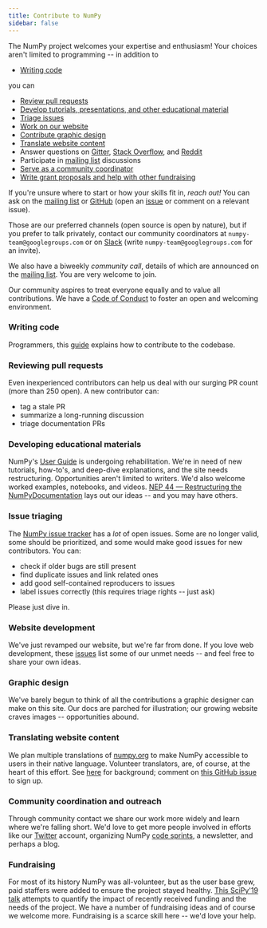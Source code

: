 ```yaml
---
title: Contribute to NumPy
sidebar: false
---
```


The NumPy project welcomes your expertise and enthusiasm! Your
choices aren't limited to programming -- in addition to

- [Writing code](#writing-code)

you can

- [Review pull requests](#reviewing-pull-requests)
- [Develop tutorials, presentations, and other educational material](#developing-educational-materials)
- [Triage issues](#issue-triaging)
- [Work on our website](#website-development)
- [Contribute graphic design](#graphic-design)
- [Translate website content](#translating-website-content)
- Answer questions on [Gitter](https://gitter.im/numpy/numpy), [Stack Overflow](https://stackoverflow.com/questions/tagged/numpy), and [Reddit](https://www.reddit.com/r/Numpy/)
- Participate in [mailing list](https://mail.python.org/mailman/listinfo/numpy-discussion) discussions
- [Serve as a community coordinator](#community-coordination-and-outreach)
- [Write grant proposals and help with other fundraising](#fundraising)

If you're unsure where to start or how your skills fit in, _reach
out!_ You can ask on the [mailing
list](https://mail.python.org/mailman/listinfo/numpy-discussion) or
[GitHub](http://github.com/numpy/numpy) (open an [issue](https://github.com/numpy/numpy/issues) or comment on a relevant
issue).

Those are our preferred channels (open source is open by nature), but
if you prefer to talk privately, contact our community coordinators at
`numpy-team@googlegroups.com` or on [Slack](https://numpy-team.slack.com)
(write  `numpy-team@googlegroups.com` for an invite).

We also have a biweekly _community call_, details of which are announced on the [mailing list](https://mail.python.org/mailman/listinfo/numpy-discussion). You are very welcome to join.

Our community aspires to treat everyone equally and to value all contributions. We have a [Code of Conduct](/code-of-conduct) to foster an open and welcoming environment.

### Writing code

Programmers, this [guide](https://numpy.org/devdocs/dev/index.html#development-process-summary) explains how to contribute to the codebase.

### Reviewing pull requests
Even inexperienced contributors can help us deal with our surging PR count
(more than 250 open). A new contributor can:
* tag a stale PR
* summarize a long-running discussion
* triage documentation PRs


### Developing educational materials

NumPy's [User Guide](https://numpy.org/devdocs) is undergoing rehabilitation.
We're in need of new tutorials, how-to's, and deep-dive explanations, and the
site needs restructuring. Opportunities aren't limited to writers. We'd also
welcome worked examples, notebooks, and videos. [NEP 44 — Restructuring the
NumPyDocumentation](https://numpy.org/neps/nep-0044-restructuring-numpy-docs.html) lays out our ideas -- and you may have others.


### Issue triaging

The [NumPy issue tracker](https://github.com/numpy/numpy/issues) has a _lot_ of open issues. Some are no longer valid, some should be prioritized, and some would make good issues for new contributors.  You can:
* check if older bugs are still present
* find duplicate issues and link related ones
* add good self-contained reproducers to issues
* label issues correctly (this requires triage rights -- just ask)

Please just dive in.


### Website development

We've just revamped our website, but we're far from done. If you love web development, these [issues](https://github.com/numpy/numpy.org) list
some of our unmet needs -- and feel free to share your own ideas.


### Graphic design

We've barely begun to think of all the contributions a graphic designer can make on this site. Our docs are parched for illustration; our growing website craves images -- opportunities abound.


### Translating website content

We plan multiple translations of [numpy.org](https://numpy.org) to make NumPy
accessible to users in their native language. Volunteer translators, are, of
course, at the heart of this effort.  See
[here](https://numpy.org/neps/nep-0028-website-redesign.html#translation-multilingual-i18n)
for background; comment on [this GitHub
issue](https://github.com/numpy/numpy.org/issues/55) to sign up.


### Community coordination and outreach


Through community contact we share our work more widely and learn where
we're falling short. We'd love to get more people
involved in efforts like our [Twitter](https://twitter.com/numpy_team) account, organizing NumPy [code sprints](https://scisprints.github.io/), a newsletter, and perhaps a blog.

### Fundraising

For most of its history NumPy was all-volunteer, but as the user base grew,  paid staffers were added to ensure the project stayed healthy. [This SciPy'19 talk](https://www.youtube.com/watch?v=dBTJD_FDVjU) attempts to quantify the impact of recently received funding and the needs of the project. We have a number of fundraising ideas and of course we welcome more. Fundraising is a scarce skill here  -- we'd love your help.
